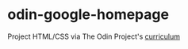 # odin-google-homepage
Project HTML/CSS via The Odin Project's [curriculum](http://www.theodinproject.com/web-development-101/html-css)
